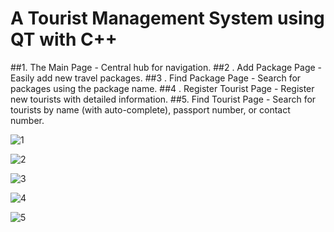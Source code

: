 # A Tourist Management System using QT with C++
 ##1. The Main Page - Central hub for navigation.
 ##2 . Add Package Page - Easily add new travel packages.
 ##3 . Find Package Page - Search for packages using the package name.
 ##4 . Register Tourist Page - Register new tourists with detailed information.
 ##5. Find Tourist Page - Search for tourists by name (with auto-complete), passport number, or contact number.
 
![1](https://github.com/user-attachments/assets/458e4b28-be02-48f0-9b96-57e0bc678cf7)

![2](https://github.com/user-attachments/assets/6a26452e-f06c-4e8c-b231-21d7076f112c)

![3](https://github.com/user-attachments/assets/9637e941-30fb-4e6b-804d-6f3837012a71)

![4](https://github.com/user-attachments/assets/7a565ed6-ea87-48e7-8f59-e1b71d6e249c)

![5](https://github.com/user-attachments/assets/eaead276-c581-4606-a9ce-ff847c103253)
